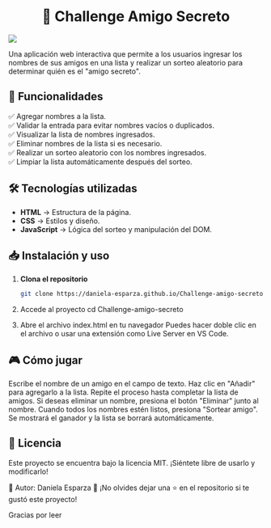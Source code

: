 <h1 align="center"> 🎁 Challenge Amigo Secreto </h1>
<p align="left">
<img src="https://img.shields.io/badge/STATUS-TERMINADO-green">
</p>

Una aplicación web interactiva que permite a los usuarios ingresar los nombres de sus amigos en una lista y realizar un sorteo aleatorio para determinar quién es el "amigo secreto".

## 🚀 Funcionalidades

✅ Agregar nombres a la lista.  
✅ Validar la entrada para evitar nombres vacíos o duplicados.  
✅ Visualizar la lista de nombres ingresados.  
✅ Eliminar nombres de la lista si es necesario.  
✅ Realizar un sorteo aleatorio con los nombres ingresados.  
✅ Limpiar la lista automáticamente después del sorteo.  

## 🛠️ Tecnologías utilizadas

- **HTML** → Estructura de la página.  
- **CSS** → Estilos y diseño.  
- **JavaScript** → Lógica del sorteo y manipulación del DOM.


## 📥 Instalación y uso

1. **Clona el repositorio**  
   ```bash
   git clone https://daniela-esparza.github.io/Challenge-amigo-secreto/
   
2. Accede al proyecto
cd Challenge-amigo-secreto

3. Abre el archivo index.html en tu navegador
Puedes hacer doble clic en el archivo o usar una extensión como Live Server en VS Code.

## 🎮 Cómo jugar
Escribe el nombre de un amigo en el campo de texto.
Haz clic en "Añadir" para agregarlo a la lista.
Repite el proceso hasta completar la lista de amigos.
Si deseas eliminar un nombre, presiona el botón "Eliminar" junto al nombre.
Cuando todos los nombres estén listos, presiona "Sortear amigo".
Se mostrará el ganador y la lista se borrará automáticamente.

## 📝 Licencia
Este proyecto se encuentra bajo la licencia MIT. ¡Siéntete libre de usarlo y modificarlo!

📌 Autor: Daniela Esparza
🌟 ¡No olvides dejar una ⭐ en el repositorio si te gustó este proyecto!

Gracias por leer 
